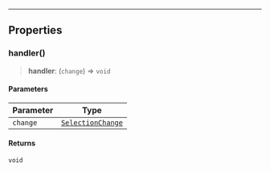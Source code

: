 ***

## Properties

### handler()

> **handler**: (`change`) => `void`

#### Parameters

| Parameter | Type                                    |
| --------- | --------------------------------------- |
| `change`  | [`SelectionChange`](SelectionChange.md) |

#### Returns

`void`
